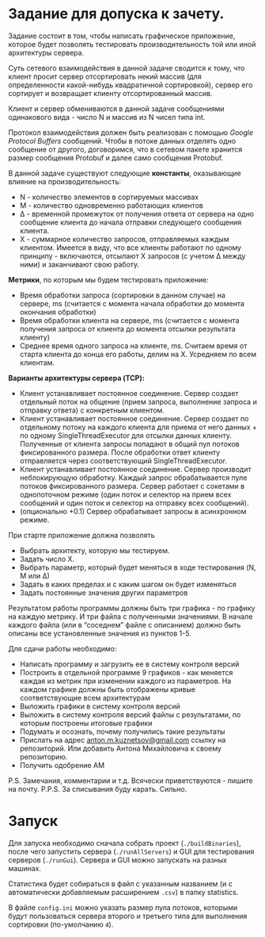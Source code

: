# Задание для допуска к зачету.

Задание состоит в том, чтобы написать графическое приложение, которое будет позволять тестировать производительность той или иной архитектуры сервера.

Суть сетевого взаимодействия в данной задаче сводится к тому, что клиент просит сервер отсортировать некий массив (для определенности какой-нибудь квадратичной сортировкой), сервер его сортирует и возвращает клиенту отсортированный массив.

Клиент и сервер обмениваются в данной задаче сообщениями одинакового вида - число N и массив из N чисел типа int.

Протокол взаимодействия должен быть реализован с помощью _Google Protocol Buffers_ сообщений. Чтобы в потоке данных отделять одно сообщение от другого, договоримся, что в сетевом пакете хранится размер сообщения Protobuf и далее само сообщения Protobuf.

В данной задаче существуют следующие **константы**, оказывающие влияние на производительность:
- N - количество элементов в сортируемых массивах
- M - количество одновременно работающих клиентов
- ∆ - временной промежуток от получения ответа от сервера на одно сообщение клиента до начала отправки следующего сообщения клиента. 
- X - суммарное количество запросов, отправляемых каждым клиентом. Имеется в виду, что все клиенты работают по одному принципу - включаются, отсылают X запросов (с учетом ∆ между ними) и заканчивают свою работу.

**Метрики**, по которым мы будем тестировать приложение:
- Время обработки запроса (сортировки в данном случае) на сервере, ms (считается с момента начала обработки до момента окончания обработки)
- Время обработки клиента на сервере, ms (считается с момента получения запроса от клиента до момента отсылки результата клиенту)
- Среднее время одного запроса на клиенте, ms. Считаем время от старта клиента до конца его работы, делим на X. Усредняем по всем клиентам.

**Варианты архитектуры сервера (TCP):**
- Клиент устанавливает постоянное соединение. Сервер создает отдельный поток на общение (прием запроса, выполнение запроса и отправку ответа) с конкретным клиентом.
- Клиент устанавливает постоянное соединение. Сервер создает по отдельному  потоку на каждого клиента для приема от него данных + по одному SingleThreadExecutor для отсылки данных клиенту. Полученные от клиента запросы попадают в общий пул потоков фиксированного размера. После обработки ответ клиенту отправляется через соответствующий SingleThreadExecutor.
- Клиент устанавливает постоянное соединение. Сервер производит неблокирующую обработку. Каждый запрос обрабатывается пуле потоков фиксированного размера. Сервер работает с сокетами в однопоточном режиме (один поток и селектор на прием всех сообщений и один поток и селектор на отправку всех сообщений).
- (опционально +0.1) Сервер обрабатывает запросы в асинхронном режиме.

При старте приложение должна позволять
- Выбрать архитекту, которую мы тестируем.
- Задать число X.
- Выбрать параметр, который будет меняться в ходе тестирования (N, M или ∆)
- Задать в каких пределах и с каким шагом он будет изменяться
- Задать постоянные значения других параметров

Результатом работы программы должны быть три графика - по графику на каждую метрику. И три файла с полученными значениями. В начале каждого файла (или в “соседнем” файле с описанием) должно быть описаны все установленные значения из пунктов 1-5.

Для сдачи работы необходимо:
- Написать программу и загрузить ее в систему контроля версий
- Построить в отдельной программе 9 графиков - как меняется каждая из метрик при изменении каждого из параметров. На каждом графике должны быть отображены кривые соответствующие всем архитектурам
- Выложить графики в систему контроля версий
- Выложить в систему контроля версий файлы с результатами, по которым построены итоговые графики
- Подумать и осознать, почему получились такие результаты
- Прислать на адрес anton.m.kuznetsov@gmail.com ссылку на репозиторий. Или добавить Антона Михайловича к своему репозиторию.
- Получить одобрение АМ

P.S. Замечания, комментарии и т.д. Всячески приветствуются - пишите на почту.
P.P.S. За списывания буду карать. Сильно.

# Запуск

Для запуска необходимо сначала собрать проект (`./buildBinaries`), после чего запустить сервера (`./runAllServers`) и GUI для тестирования серверов (`./runGui`). Сервера и GUI можно запускать на разных машинах.

Статистика будет собираться в файл с указанным названием (и с автоматически добавляемым расширением `.csv`) в папку statistics.

В файле `config.ini` можно указать размер пула потоков, которыми будут пользоваться сервера второго и третьего типа для выполнения сортировки (по-умолчанию `4`).
